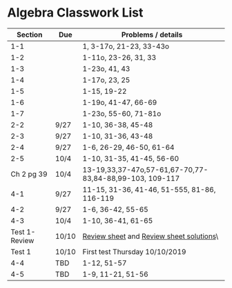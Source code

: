 # Algebra Classwork List

|Section | Due | Problems / details |
|--------|-----|--------------------|
|1-1||1, 3-17o, 21-23, 33-43o
|1-2||1-11o, 23-26, 31, 33
|1-3||1-23o, 41, 43
|1-4||1-17o, 23, 25
|1-5||1-15, 19-22
|1-6||1-19o, 41-47, 66-69
|1-7||1-23o, 55-60, 71-81o
|2-2|9/27|1-10, 36-38, 45-48
|2-3|9/27|1-10, 31-36, 43-48
|2-4|9/27|1-6, 26-29, 46-50, 61-64
|2-5|10/4|1-10, 31-35, 41-45, 56-60
|Ch 2 pg 39|10/4| 13-19,33,37-47o,57-61,67-70,77-83,84-88,99-103, 109-117
|4-1|9/27|11-15, 31-36, 41-46, 51-555, 81-86, 116-119
|4-2|9/27|1-6, 36-42, 55-65
|4-3|10/4|1-10, 36-41, 61-65
|Test 1-Review| 10/10 | [Review sheet](math/alg-test1-review.pdf) and [Review sheet solutions](math/alg-test1-review-solutions.pdf)\
|Test 1 | 10/10 | First test Thursday 10/10/2019
|4-4|TBD|1-12, 51-57
|4-5|TBD|1-9, 11-21, 51-56
